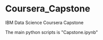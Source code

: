 # Coursera_Capstone
IBM Data Science Coursera Capstone

The main python scripts is "Capstone.ipynb"
